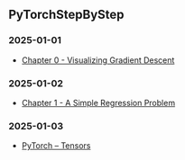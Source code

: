 ## PyTorchStepByStep

### 2025-01-01
- [Chapter 0 - Visualizing Gradient Descent](https://colab.research.google.com/github/dvgodoy/PyTorchStepByStep/blob/master/Chapter00.ipynb)
  
### 2025-01-02
- [Chapter 1 - A Simple Regression Problem](https://colab.research.google.com/github/dvgodoy/PyTorchStepByStep/blob/master/Chapter01.ipynb)

### 2025-01-03
- [PyTorch – Tensors](https://datahacker.rs/002-pytorch-what-are-tensors-in-pytorch-1-3/)